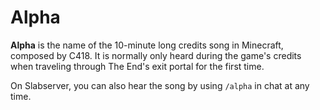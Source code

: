 # Alpha

**Alpha** is the name of the 10-minute long credits song in Minecraft, composed by C418. It is normally only heard during the game's credits when traveling through The End's exit portal for the first time.

On Slabserver, you can also hear the song by using `/alpha` in chat at any time.
